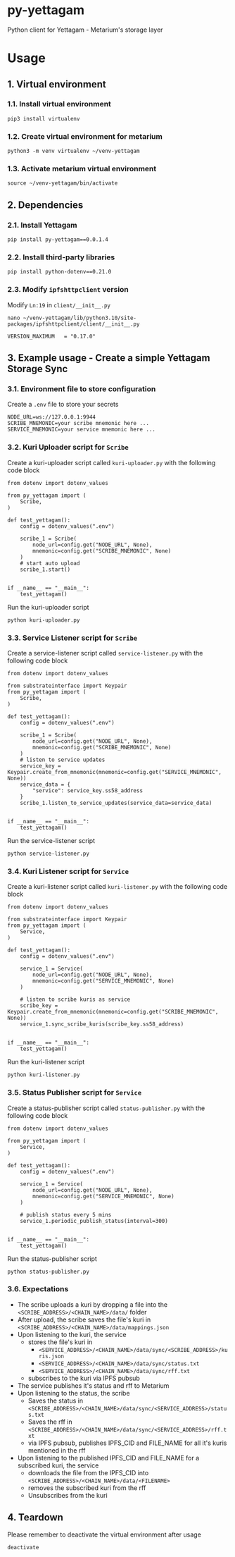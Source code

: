 # py-yettagam
Python client for Yettagam - Metarium's storage layer

# Usage


## 1. Virtual environment

### 1.1. Install virtual environment

```
pip3 install virtualenv
```

### 1.2. Create virtual environment for metarium

```
python3 -m venv virtualenv ~/venv-yettagam
```

### 1.3. Activate metarium virtual environment

```
source ~/venv-yettagam/bin/activate
```

## 2. Dependencies


### 2.1. Install Yettagam

```
pip install py-yettagam==0.0.1.4
```

### 2.2. Install third-party libraries

```
pip install python-dotenv==0.21.0
```

### 2.3. Modify `ipfshttpclient` version
Modify `Ln:19` in `client/__init__.py`
```
nano ~/venv-yettagam/lib/python3.10/site-packages/ipfshttpclient/client/__init__.py

VERSION_MAXIMUM   = "0.17.0"
```

## 3. Example usage - Create a simple Yettagam Storage Sync

### 3.1. Environment file to store configuration

Create a `.env` file to store your secrets
```
NODE_URL=ws://127.0.0.1:9944
SCRIBE_MNEMONIC=your scribe mnemonic here ...
SERVICE_MNEMONIC=your service mnemonic here ...
```

### 3.2. Kuri Uploader script for `Scribe`
Create a kuri-uploader script called `kuri-uploader.py` with the following code block
```
from dotenv import dotenv_values

from py_yettagam import (
    Scribe,
)

def test_yettagam():
    config = dotenv_values(".env")

    scribe_1 = Scribe(
        node_url=config.get("NODE_URL", None),
        mnemonic=config.get("SCRIBE_MNEMONIC", None)
    )
    # start auto upload
    scribe_1.start()


if __name__ == "__main__":
    test_yettagam()
```
Run the kuri-uploader script
```
python kuri-uploader.py
```

### 3.3. Service Listener script for `Scribe`
Create a service-listener script called `service-listener.py` with the following code block
```
from dotenv import dotenv_values

from substrateinterface import Keypair
from py_yettagam import (
    Scribe,
)

def test_yettagam():
    config = dotenv_values(".env")

    scribe_1 = Scribe(
        node_url=config.get("NODE_URL", None),
        mnemonic=config.get("SCRIBE_MNEMONIC", None)
    )
    # listen to service updates
    service_key = Keypair.create_from_mnemonic(mnemonic=config.get("SERVICE_MNEMONIC", None))
    service_data = {
        "service": service_key.ss58_address
    }
    scribe_1.listen_to_service_updates(service_data=service_data)


if __name__ == "__main__":
    test_yettagam()
```
Run the service-listener script
```
python service-listener.py
```


### 3.4. Kuri Listener script for `Service`
Create a kuri-listener script called `kuri-listener.py` with the following code block
```
from dotenv import dotenv_values

from substrateinterface import Keypair
from py_yettagam import (
    Service,
)

def test_yettagam():
    config = dotenv_values(".env")

    service_1 = Service(
        node_url=config.get("NODE_URL", None),
        mnemonic=config.get("SERVICE_MNEMONIC", None)
    )

    # listen to scribe kuris as service
    scribe_key = Keypair.create_from_mnemonic(mnemonic=config.get("SCRIBE_MNEMONIC", None))
    service_1.sync_scribe_kuris(scribe_key.ss58_address)


if __name__ == "__main__":
    test_yettagam()
```
Run the kuri-listener script
```
python kuri-listener.py
```


### 3.5. Status Publisher script for `Service`
Create a status-publisher script called `status-publisher.py` with the following code block
```
from dotenv import dotenv_values

from py_yettagam import (
    Service,
)

def test_yettagam():
    config = dotenv_values(".env")

    service_1 = Service(
        node_url=config.get("NODE_URL", None),
        mnemonic=config.get("SERVICE_MNEMONIC", None)
    )

    # publish status every 5 mins
    service_1.periodic_publish_status(interval=300)


if __name__ == "__main__":
    test_yettagam()
```
Run the status-publisher script
```
python status-publisher.py
```

### 3.6. Expectations

- The scribe uploads a kuri by dropping a file into the `<SCRIBE_ADDRESS>/<CHAIN_NAME>/data/` folder
- After upload, the scribe saves the file's kuri in `<SCRIBE_ADDRESS>/<CHAIN_NAME>/data/mappings.json`
- Upon listening to the kuri, the service
  - stores the file's kuri in
    - `<SERVICE_ADDRESS>/<CHAIN_NAME>/data/sync/<SCRIBE_ADDRESS>/kuris.json`
    - `<SERVICE_ADDRESS>/<CHAIN_NAME>/data/sync/status.txt`
    - `<SERVICE_ADDRESS>/<CHAIN_NAME>/data/sync/rff.txt`
  - subscribes to the kuri via IPFS pubsub
- The service publishes it's status and rff to Metarium
- Upon listening to the status, the scribe
  - Saves the status in `<SCRIBE_ADDRESS>/<CHAIN_NAME>/data/sync/<SERVICE_ADDRESS>/status.txt`
  - Saves the rff in `<SCRIBE_ADDRESS>/<CHAIN_NAME>/data/sync/<SERVICE_ADDRESS>/rff.txt`
  - via IPFS pubsub, publishes IPFS_CID and FILE_NAME for all it's kuris mentioned in the rff
- Upon listening to the published IPFS_CID and FILE_NAME for a subscribed kuri, the service
  - downloads the file from the IPFS_CID into `<SCRIBE_ADDRESS>/<CHAIN_NAME>/data/<FILENAME>`
  - removes the subscribed kuri from the rff
  - Unsubscribes from the kuri

## 4. Teardown

Please remember to deactivate the virtual environment after usage

```
deactivate
```